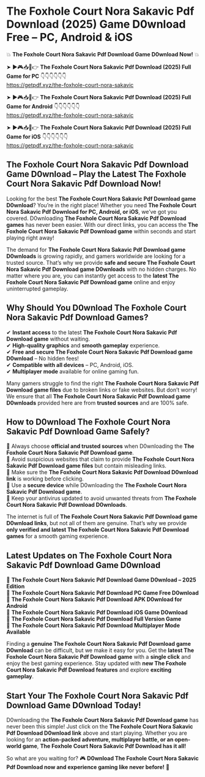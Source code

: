 # The Foxhole Court Nora Sakavic Pdf Download (2025) Game D0wnload Free – PC, Android & iOS

💥 **The Foxhole Court Nora Sakavic Pdf Download Game D0wnload Now!** 💥  

➤ ►🎮📥📱👉 **The Foxhole Court Nora Sakavic Pdf Download (2025) Full Game for PC** 👇👇👇👇👇👇  
https://getpdf.xyz/the-foxhole-court-nora-sakavic  

➤ ►🎮📥📱👉 **The Foxhole Court Nora Sakavic Pdf Download (2025) Full Game for Android** 👇👇👇👇👇👇  
https://getpdf.xyz/the-foxhole-court-nora-sakavic  

➤ ►🎮📥📱👉 **The Foxhole Court Nora Sakavic Pdf Download (2025) Full Game for iOS** 👇👇👇👇👇👇  
https://getpdf.xyz/the-foxhole-court-nora-sakavic  

## The Foxhole Court Nora Sakavic Pdf Download Game D0wnload – Play the Latest The Foxhole Court Nora Sakavic Pdf Download Now!

Looking for the best **The Foxhole Court Nora Sakavic Pdf Download game D0wnload**? You’re in the right place! Whether you need **The Foxhole Court Nora Sakavic Pdf Download for PC, Android, or iOS**, we’ve got you covered. D0wnloading **The Foxhole Court Nora Sakavic Pdf Download games** has never been easier. With our direct links, you can access the **The Foxhole Court Nora Sakavic Pdf Download game** within seconds and start playing right away!  

The demand for **The Foxhole Court Nora Sakavic Pdf Download game D0wnloads** is growing rapidly, and gamers worldwide are looking for a trusted source. That’s why we provide **safe and secure The Foxhole Court Nora Sakavic Pdf Download game D0wnloads** with no hidden charges. No matter where you are, you can instantly get access to the **latest The Foxhole Court Nora Sakavic Pdf Download game** online and enjoy uninterrupted gameplay.  

## **Why Should You D0wnload The Foxhole Court Nora Sakavic Pdf Download Games?**  

✔ **Instant access** to the latest **The Foxhole Court Nora Sakavic Pdf Download game** without waiting.  
✔ **High-quality graphics** and **smooth gameplay** experience.  
✔ **Free and secure The Foxhole Court Nora Sakavic Pdf Download game D0wnload** – No hidden fees!  
✔ **Compatible with all devices** – PC, Android, iOS.  
✔ **Multiplayer mode** available for online gaming fun.  

Many gamers struggle to find the right **The Foxhole Court Nora Sakavic Pdf Download game files** due to broken links or fake websites. But don’t worry! We ensure that all **The Foxhole Court Nora Sakavic Pdf Download game D0wnloads** provided here are from **trusted sources** and are 100% safe.  

## **How to D0wnload The Foxhole Court Nora Sakavic Pdf Download Game Safely?**  

📌 Always choose **official and trusted sources** when D0wnloading the **The Foxhole Court Nora Sakavic Pdf Download game**.  
📌 Avoid suspicious websites that claim to provide **The Foxhole Court Nora Sakavic Pdf Download game files** but contain misleading links.  
📌 Make sure the **The Foxhole Court Nora Sakavic Pdf Download D0wnload link** is working before clicking.  
📌 Use a **secure device** while D0wnloading the **The Foxhole Court Nora Sakavic Pdf Download game**.  
📌 Keep your antivirus updated to avoid unwanted threats from **The Foxhole Court Nora Sakavic Pdf Download D0wnloads**.  

The internet is full of **The Foxhole Court Nora Sakavic Pdf Download game D0wnload links**, but not all of them are genuine. That’s why we provide **only verified and latest The Foxhole Court Nora Sakavic Pdf Download games** for a smooth gaming experience.  

## **Latest Updates on The Foxhole Court Nora Sakavic Pdf Download Game D0wnload**  

🔹 **The Foxhole Court Nora Sakavic Pdf Download Game D0wnload – 2025 Edition**  
🔹 **The Foxhole Court Nora Sakavic Pdf Download PC Game Free D0wnload**  
🔹 **The Foxhole Court Nora Sakavic Pdf Download APK D0wnload for Android**  
🔹 **The Foxhole Court Nora Sakavic Pdf Download iOS Game D0wnload**  
🔹 **The Foxhole Court Nora Sakavic Pdf Download Full Version Game**  
🔹 **The Foxhole Court Nora Sakavic Pdf Download Multiplayer Mode Available**  

Finding a **genuine The Foxhole Court Nora Sakavic Pdf Download game D0wnload** can be difficult, but we make it easy for you. Get the **latest The Foxhole Court Nora Sakavic Pdf Download game** with a **single click** and enjoy the best gaming experience. Stay updated with **new The Foxhole Court Nora Sakavic Pdf Download features** and explore **exciting gameplay**.  

## **Start Your The Foxhole Court Nora Sakavic Pdf Download Game D0wnload Today!**  

D0wnloading the **The Foxhole Court Nora Sakavic Pdf Download game** has never been this simple! Just click on the **The Foxhole Court Nora Sakavic Pdf Download D0wnload link** above and start playing. Whether you are looking for an **action-packed adventure, multiplayer battle, or an open-world game**, **The Foxhole Court Nora Sakavic Pdf Download has it all!**  

So what are you waiting for? 🎮 **D0wnload The Foxhole Court Nora Sakavic Pdf Download now and experience gaming like never before!** 🚀  